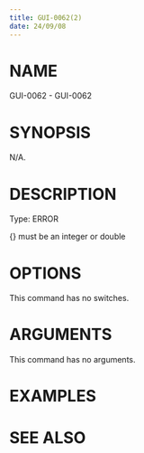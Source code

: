```yaml
---
title: GUI-0062(2)
date: 24/09/08
---
```


# NAME

GUI-0062 - GUI-0062

# SYNOPSIS

N/A.

# DESCRIPTION

Type: ERROR

{} must be an integer or double

# OPTIONS

This command has no switches.

# ARGUMENTS

This command has no arguments.

# EXAMPLES

# SEE ALSO
